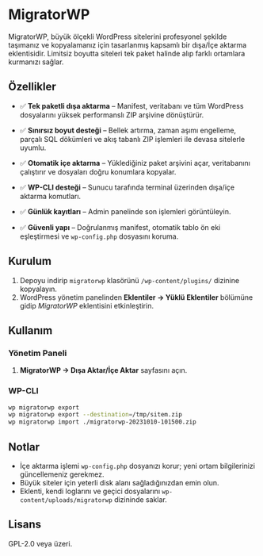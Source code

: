 # MigratorWP

MigratorWP, büyük ölçekli WordPress sitelerini profesyonel şekilde taşımanız ve kopyalamanız için tasarlanmış kapsamlı bir dışa/İçe aktarma eklentisidir. Limitsiz boyutta siteleri tek paket halinde alıp farklı ortamlara kurmanızı sağlar.

## Özellikler

- ✅ **Tek paketli dışa aktarma** – Manifest, veritabanı ve tüm WordPress dosyalarını yüksek performanslı ZIP arşivine dönüştürür.

- ✅ **Sınırsız boyut desteği** – Bellek artırma, zaman aşımı engelleme, parçalı SQL dökümleri ve akış tabanlı ZIP işlemleri ile devasa sitelerle uyumlu.
- ✅ **Otomatik içe aktarma** – Yüklediğiniz paket arşivini açar, veritabanını çalıştırır ve dosyaları doğru konumlara kopyalar.
- ✅ **WP-CLI desteği** – Sunucu tarafında terminal üzerinden dışa/içe aktarma komutları.
- ✅ **Günlük kayıtları** – Admin panelinde son işlemleri görüntüleyin.
- ✅ **Güvenli yapı** – Doğrulanmış manifest, otomatik tablo ön eki eşleştirmesi ve `wp-config.php` dosyasını koruma.

## Kurulum

1. Depoyu indirip `migratorwp` klasörünü `/wp-content/plugins/` dizinine kopyalayın.
2. WordPress yönetim panelinden **Eklentiler → Yüklü Eklentiler** bölümüne gidip *MigratorWP* eklentisini etkinleştirin.

## Kullanım

### Yönetim Paneli

1. **MigratorWP → Dışa Aktar/İçe Aktar** sayfasını açın.


### WP-CLI

```bash
wp migratorwp export
wp migratorwp export --destination=/tmp/sitem.zip
wp migratorwp import ./migratorwp-20231010-101500.zip
```

## Notlar

- İçe aktarma işlemi `wp-config.php` dosyanızı korur; yeni ortam bilgilerinizi güncellemeniz gerekmez.
- Büyük siteler için yeterli disk alanı sağladığınızdan emin olun.
- Eklenti, kendi loglarını ve geçici dosyalarını `wp-content/uploads/migratorwp` dizininde saklar.

## Lisans

GPL-2.0 veya üzeri.
